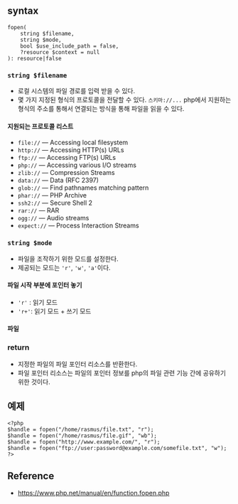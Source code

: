 ## syntax
```
fopen(
    string $filename,
    string $mode,
    bool $use_include_path = false,
    ?resource $context = null
): resource|false
```

### `string $filename`
- 로컬 시스템의 파일 경로를 입력 받을 수 있다.
- 몇 가지 지정된 형식의 프로토콜을 전달할 수 있다. `스키마://...` php에서 지원하는 형식의 주소를 통해서 연결되는 방식을 통해 파일을 읽을 수 있다.

#### 지원되는 프로토콜 리스트
- `file://` — Accessing local filesystem
- `http://` — Accessing HTTP(s) URLs
- `ftp://` — Accessing FTP(s) URLs
- `php://` — Accessing various I/O streams
- `zlib://` — Compression Streams
- `data://` — Data (RFC 2397)
- `glob://` — Find pathnames matching pattern
- `phar://` — PHP Archive
- `ssh2://` — Secure Shell 2
- `rar://` — RAR
- `ogg://` — Audio streams
- `expect://` — Process Interaction Streams

### `string $mode`
- 파일을 조작하기 위한 모드를 설정한다.
- 제공되는 모드는 `'r'`, `'w'`, `'a'`이다.

#### 파일 시작 부분에 포인터 놓기
- `'r'` : 읽기 모드
- `'r+'`: 읽기 모드 + 쓰기 모드

#### 파일 


### return
- 지정한 파일의 파일 포인터 리소스를 반환한다.
- 파일 포인터 리소스는 파일의 포인터 정보를 php의 파일 관련 기능 간에 공유하기 위한 것이다.


## 예제
```
<?php
$handle = fopen("/home/rasmus/file.txt", "r");
$handle = fopen("/home/rasmus/file.gif", "wb");
$handle = fopen("http://www.example.com/", "r");
$handle = fopen("ftp://user:password@example.com/somefile.txt", "w");
?>
```


## Reference
- https://www.php.net/manual/en/function.fopen.php
